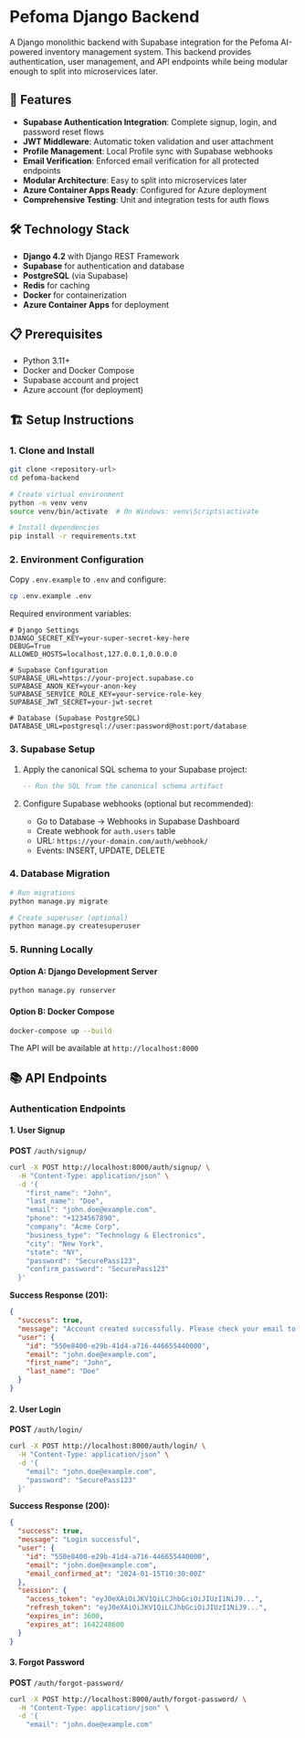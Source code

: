 # Pefoma Django Backend

A Django monolithic backend with Supabase integration for the Pefoma AI-powered inventory management system. This backend provides authentication, user management, and API endpoints while being modular enough to split into microservices later.

## 🚀 Features

- **Supabase Authentication Integration**: Complete signup, login, and password reset flows
- **JWT Middleware**: Automatic token validation and user attachment
- **Profile Management**: Local Profile sync with Supabase webhooks
- **Email Verification**: Enforced email verification for all protected endpoints
- **Modular Architecture**: Easy to split into microservices later
- **Azure Container Apps Ready**: Configured for Azure deployment
- **Comprehensive Testing**: Unit and integration tests for auth flows

## 🛠 Technology Stack

- **Django 4.2** with Django REST Framework
- **Supabase** for authentication and database
- **PostgreSQL** (via Supabase)
- **Redis** for caching
- **Docker** for containerization
- **Azure Container Apps** for deployment

## 📋 Prerequisites

- Python 3.11+
- Docker and Docker Compose
- Supabase account and project
- Azure account (for deployment)

## 🏗 Setup Instructions

### 1. Clone and Install

```bash
git clone <repository-url>
cd pefoma-backend

# Create virtual environment
python -m venv venv
source venv/bin/activate  # On Windows: venv\Scripts\activate

# Install dependencies
pip install -r requirements.txt
```

### 2. Environment Configuration

Copy `.env.example` to `.env` and configure:

```bash
cp .env.example .env
```

Required environment variables:

```env
# Django Settings
DJANGO_SECRET_KEY=your-super-secret-key-here
DEBUG=True
ALLOWED_HOSTS=localhost,127.0.0.1,0.0.0.0

# Supabase Configuration  
SUPABASE_URL=https://your-project.supabase.co
SUPABASE_ANON_KEY=your-anon-key
SUPABASE_SERVICE_ROLE_KEY=your-service-role-key
SUPABASE_JWT_SECRET=your-jwt-secret

# Database (Supabase PostgreSQL)
DATABASE_URL=postgresql://user:password@host:port/database
```

### 3. Supabase Setup

1. Apply the canonical SQL schema to your Supabase project:
   ```sql
   -- Run the SQL from the canonical schema artifact
   ```

2. Configure Supabase webhooks (optional but recommended):
   - Go to Database → Webhooks in Supabase Dashboard
   - Create webhook for `auth.users` table
   - URL: `https://your-domain.com/auth/webhook/`
   - Events: INSERT, UPDATE, DELETE

### 4. Database Migration

```bash
# Run migrations
python manage.py migrate

# Create superuser (optional)
python manage.py createsuperuser
```

### 5. Running Locally

#### Option A: Django Development Server
```bash
python manage.py runserver
```

#### Option B: Docker Compose
```bash
docker-compose up --build
```

The API will be available at `http://localhost:8000`

## 📚 API Endpoints

### Authentication Endpoints

#### 1. User Signup
**POST** `/auth/signup/`

```bash
curl -X POST http://localhost:8000/auth/signup/ \
  -H "Content-Type: application/json" \
  -d '{
    "first_name": "John",
    "last_name": "Doe", 
    "email": "john.doe@example.com",
    "phone": "+1234567890",
    "company": "Acme Corp",
    "business_type": "Technology & Electronics",
    "city": "New York",
    "state": "NY",
    "password": "SecurePass123",
    "confirm_password": "SecurePass123"
  }'
```

**Success Response (201):**
```json
{
  "success": true,
  "message": "Account created successfully. Please check your email to verify your account.",
  "user": {
    "id": "550e8400-e29b-41d4-a716-446655440000",
    "email": "john.doe@example.com",
    "first_name": "John",
    "last_name": "Doe"
  }
}
```

#### 2. User Login
**POST** `/auth/login/`

```bash
curl -X POST http://localhost:8000/auth/login/ \
  -H "Content-Type: application/json" \
  -d '{
    "email": "john.doe@example.com",
    "password": "SecurePass123"
  }'
```

**Success Response (200):**
```json
{
  "success": true,
  "message": "Login successful",
  "user": {
    "id": "550e8400-e29b-41d4-a716-446655440000",
    "email": "john.doe@example.com",
    "email_confirmed_at": "2024-01-15T10:30:00Z"
  },
  "session": {
    "access_token": "eyJ0eXAiOiJKV1QiLCJhbGciOiJIUzI1NiJ9...",
    "refresh_token": "eyJ0eXAiOiJKV1QiLCJhbGciOiJIUzI1NiJ9...",
    "expires_in": 3600,
    "expires_at": 1642248600
  }
}
```

#### 3. Forgot Password
**POST** `/auth/forgot-password/`

```bash
curl -X POST http://localhost:8000/auth/forgot-password/ \
  -H "Content-Type: application/json" \
  -d '{
    "email": "john.doe@example.com"